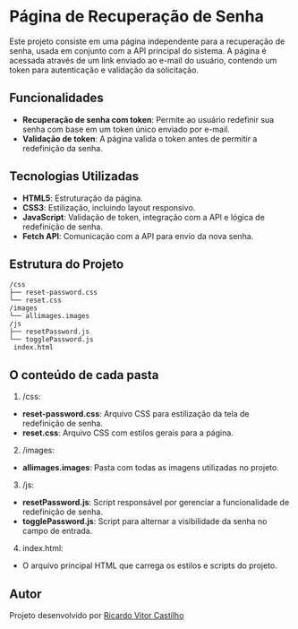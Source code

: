 # Página de Recuperação de Senha

Este projeto consiste em uma página independente para a recuperação de senha, usada em conjunto com a API principal do sistema. A página é acessada através de um link enviado ao e-mail do usuário, contendo um token para autenticação e validação da solicitação.

## Funcionalidades

- **Recuperação de senha com token**: Permite ao usuário redefinir sua senha com base em um token único enviado por e-mail.
- **Validação de token**: A página valida o token antes de permitir a redefinição da senha.

## Tecnologias Utilizadas

- **HTML5**: Estruturação da página.
- **CSS3**: Estilização, incluindo layout responsivo.
- **JavaScript**: Validação de token, integração com a API e lógica de redefinição de senha.
- **Fetch API**: Comunicação com a API para envio da nova senha.

## Estrutura do Projeto
```plaintext
/css 
├── reset-password.css
└── reset.css 
/images 
└── allimages.images 
/js 
├── resetPassword.js 
└── togglePassword.js
 index.html
```

## **O conteúdo de cada pasta**
1. /css:
- **reset-password.css**: Arquivo CSS para estilização da tela de redefinição de senha.
- **reset.css**: Arquivo CSS com estilos gerais para a página.

2. /images:
- **allimages.images**: Pasta com todas as imagens utilizadas no projeto.

3. /js:
- **resetPassword.js**: Script responsável por gerenciar a funcionalidade de redefinição de senha.
- **togglePassword.js**: Script para alternar a visibilidade da senha no campo de entrada.

4. index.html:
- O arquivo principal HTML que carrega os estilos e scripts do projeto.

## **Autor**
Projeto desenvolvido por [Ricardo Vitor Castilho](https://github.com/RicardoVCastilho)